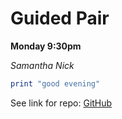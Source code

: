 # Guided Pair

**Monday 9:30pm**

*Samantha*
*Nick*

```ruby
print "good evening"


```

See link for repo: [GitHub](https://github.com/samanthacooks/phase-0-gps-1)